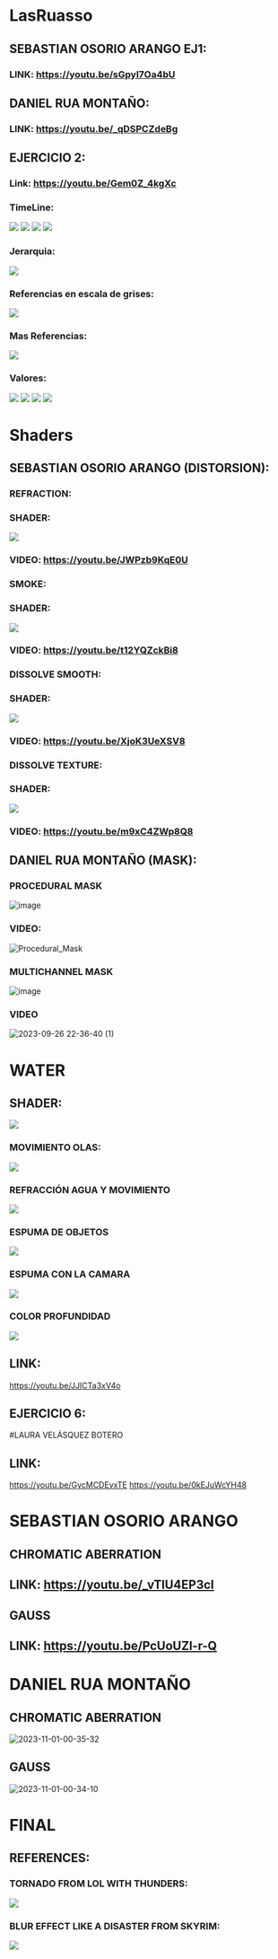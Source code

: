 # LasRuasso
## SEBASTIAN OSORIO ARANGO EJ1:
### LINK: https://youtu.be/sGpyI7Oa4bU
## DANIEL RUA MONTAÑO:
### LINK: https://youtu.be/_qDSPCZdeBg
## EJERCICIO 2:
### Link: https://youtu.be/Gem0Z_4kgXc
### TimeLine:
![](Images/TimeLine01.png)
![](Images/TimeLine02.png)
![](Images/TimeLine03.png)
![](Images/TimeLine04.png)
### Jerarquia:
![](Images/Jerar.png)
### Referencias en escala de grises:
![](Images/Compa.png)
### Mas Referencias:
![](Images/Refe.png)
### Valores:
![](Images/Color1.png)
![](Images/Color2.png)
![](Images/Color3.png)
![](Images/Color4.png)

# Shaders
## SEBASTIAN OSORIO ARANGO (DISTORSION):
### REFRACTION:
### SHADER:
![](Images/ShadersDistorsion/Refraction.jpg)
### VIDEO: https://youtu.be/JWPzb9KqE0U
### SMOKE:
### SHADER:
![](Images/ShadersDistorsion/Smoke.png)
### VIDEO: https://youtu.be/t12YQZckBi8
### DISSOLVE SMOOTH:
### SHADER:
![](Images/ShadersDistorsion/Disolve.png)
### VIDEO: https://youtu.be/XjoK3UeXSV8
### DISSOLVE TEXTURE:
### SHADER:
![](Images/ShadersDistorsion/DisolveTex.png)
### VIDEO: https://youtu.be/m9xC4ZWp8Q8
## DANIEL RUA MONTAÑO (MASK):
### PROCEDURAL MASK
![image](https://github.com/SebasOso/LasRuasso/assets/110804134/ae45d589-02ae-4d8b-8a56-019be7edd673)
### VIDEO:
![Procedural_Mask](https://github.com/SebasOso/LasRuasso/assets/110804134/cfe2ee3f-21cb-42d4-9d6b-6d3fcc967b8b)
### MULTICHANNEL MASK
![image](https://github.com/SebasOso/LasRuasso/assets/110804134/e58f37aa-1a14-4175-9bd0-fe7783b8be07)
### VIDEO
![2023-09-26 22-36-40 (1)](https://github.com/SebasOso/LasRuasso/assets/110804134/925d2c17-1595-4308-809d-1a92dce2b889)

# WATER
## SHADER:
![](Images/WaterShader.png)
### MOVIMIENTO OLAS:
![](Images/MovimentoOlas.png)
### REFRACCIÓN AGUA Y MOVIMIENTO
![](Images/DistorsionAgua.png)
### ESPUMA DE OBJETOS
![](Images/EspumaAgua.png)
### ESPUMA CON LA CAMARA
![](Images/EspumaCamara.png)
### COLOR PROFUNDIDAD
![](Images/ColorProfundo.png)
## LINK:
https://youtu.be/JJICTa3xV4o
## EJERCICIO 6:

#LAURA VELÁSQUEZ BOTERO
## LINK:
https://youtu.be/GycMCDEvxTE
https://youtu.be/0kEJuWcYH48

# SEBASTIAN OSORIO ARANGO
## CHROMATIC ABERRATION
## LINK: https://youtu.be/_vTlU4EP3cI
## GAUSS
## LINK: https://youtu.be/PcUoUZl-r-Q

# DANIEL RUA MONTAÑO
## CHROMATIC ABERRATION
![2023-11-01-00-35-32](https://github.com/SebasOso/LasRuasso/assets/110804134/ffb4b551-801e-480c-9ecc-924d33a3d3b1)
## GAUSS
![2023-11-01-00-34-10](https://github.com/SebasOso/LasRuasso/assets/110804134/63f27406-0616-427b-987b-133d1db1ad98)

# FINAL
## REFERENCES:
### TORNADO FROM LOL WITH THUNDERS:
![](Images/Final/Tornado.png)
### BLUR EFFECT LIKE A DISASTER FROM SKYRIM:
![](Images/Final/Blur.png)
